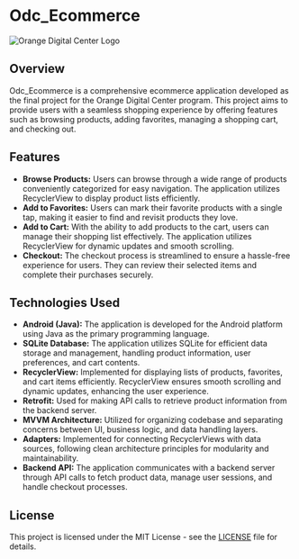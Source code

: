 # Odc_Ecommerce

<img src="https://th.bing.com/th/id/OIP.FUHN9Sp3DDhaXZD9STxBEgHaEK?rs=1&pid=ImgDetMain" alt="Orange Digital Center Logo">


## Overview

Odc_Ecommerce is a comprehensive ecommerce application developed as the final project for the Orange Digital Center program. This project aims to provide users with a seamless shopping experience by offering features such as browsing products, adding favorites, managing a shopping cart, and checking out.

## Features

- **Browse Products:** Users can browse through a wide range of products conveniently categorized for easy navigation. The application utilizes RecyclerView to display product lists efficiently.
- **Add to Favorites:** Users can mark their favorite products with a single tap, making it easier to find and revisit products they love.
- **Add to Cart:** With the ability to add products to the cart, users can manage their shopping list effectively. The application utilizes RecyclerView for dynamic updates and smooth scrolling.
- **Checkout:** The checkout process is streamlined to ensure a hassle-free experience for users. They can review their selected items and complete their purchases securely.

## Technologies Used

- **Android (Java):** The application is developed for the Android platform using Java as the primary programming language.
- **SQLite Database:** The application utilizes SQLite for efficient data storage and management, handling product information, user preferences, and cart contents.
- **RecyclerView:** Implemented for displaying lists of products, favorites, and cart items efficiently. RecyclerView ensures smooth scrolling and dynamic updates, enhancing the user experience.
- **Retrofit:** Used for making API calls to retrieve product information from the backend server.
- **MVVM Architecture:** Utilized for organizing codebase and separating concerns between UI, business logic, and data handling layers.
- **Adapters:** Implemented for connecting RecyclerViews with data sources, following clean architecture principles for modularity and maintainability.
- **Backend API:** The application communicates with a backend server through API calls to fetch product data, manage user sessions, and handle checkout processes.

## License

This project is licensed under the MIT License - see the [LICENSE](LICENSE) file for details.
